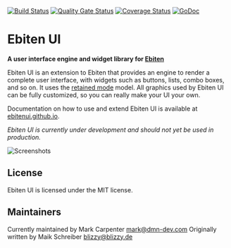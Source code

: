 [![Build Status](https://travis-ci.org/ebitenui/ebitenui.svg?branch=master)](https://travis-ci.org/ebitenui/ebitenui) [![Quality Gate Status](https://sonarcloud.io/api/project_badges/measure?project=ebitenui_ebitenui&metric=alert_status)](https://sonarcloud.io/dashboard?id=ebitenui_ebitenui) [![Coverage Status](https://coveralls.io/repos/github/ebitenui/ebitenui/badge.svg?branch=master)](https://coveralls.io/github/ebitenui/ebitenui?branch=master) [![GoDoc](https://pkg.go.dev/badge/github.com/ebitenui/ebitenui)](https://pkg.go.dev/github.com/ebitenui/ebitenui)


Ebiten UI
=========

**A user interface engine and widget library for [Ebiten]**

Ebiten UI is an extension to Ebiten that provides an engine to render a complete user interface,
with widgets such as buttons, lists, combo boxes, and so on. It uses the [retained mode] model.
All graphics used by Ebiten UI can be fully customized, so you can really make your UI your own.

Documentation on how to use and extend Ebiten UI is available at [ebitenui.github.io](https://ebitenui.github.io).

*Ebiten UI is currently under development and should not yet be used in production.*

![Screenshots](ebiten-ui.gif)


License
-------

Ebiten UI is licensed under the MIT license.



[Ebiten]: https://ebiten.org
[retained mode]: https://en.wikipedia.org/wiki/Retained_mode

Maintainers
-------
Currently maintained by Mark Carpenter <mark@dmn-dev.com>
Originally written by Maik Schreiber <blizzy@blizzy.de>

